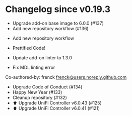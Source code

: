 # Changelog since v0.19.3
- Upgrade add-on base image to 6.0.0 (#137) 
- Add new repository workflow (#136)

* Add new repository workflow

* Prettified Code!

* Update add-on linter to 1.3.0

* Fix MDL linting error

Co-authored-by: frenck <frenck@users.noreply.github.com> 
- Upgrade Code of Conduct (#134) 
- Happy New Year (#133) 
- Cleanup repository (#132) 
- ⬆️ Upgrade UniFi Controller v6.0.43 (#125) 
- ⬆️ Upgrade UniFi Controller v6.0.41 (#121) 
